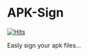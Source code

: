 # APK-Sign

[![Hits](https://hits.seeyoufarm.com/api/count/incr/badge.svg?url=https%3A%2F%2Fgithub.com%2FWebFikirleri%2FAPK-Sign&count_bg=%233D8FC8&title_bg=%23555555&icon=microsoftacademic.svg&icon_color=%23E7E7E7&title=VISITS&edge_flat=true)](https://hits.seeyoufarm.com)

Easly sign your apk files...
